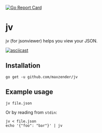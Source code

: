 [![Go Report Card](https://goreportcard.com/badge/maxzender/jv)](https://goreportcard.com/report/maxzender/jv)

# jv
jv (for jsonviewer) helps you view your JSON.

[![asciicast](https://asciinema.org/a/123606.png)](https://asciinema.org/a/123606)

## Installation
```
go get -u github.com/maxzender/jv
```

## Example usage
```
jv file.json
```
Or by reading from `stdin`:
```
jv < file.json
echo '{"foo": "bar"}' | jv
```
